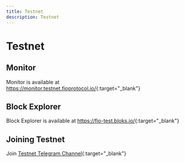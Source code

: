 ```yaml
---
title: Testnet
description: Testnet
---
```

# Testnet
## Monitor

Monitor is available at <https://monitor.testnet.fioprotocol.io/>{:target="_blank"}

## Block Explorer

Block Explorer is available at <https://fio-test.bloks.io/>{:target="_blank"}

## Joining Testnet

Join [Testnet Telegram Channel](https://t.me/fiotestnet){:target="_blank"}
